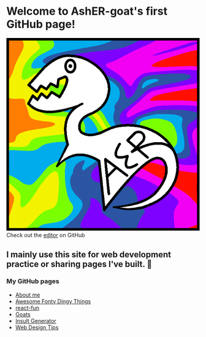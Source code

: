 <link rel="icon" type="image/png" href="my%20art%20logo_redux_2.png" sizes="32x32">

# Welcome to AshER-goat's first GitHub page!
![image](my%20art%20logo_redux_2.png)
Check out the [editor](https://github.com/AshER-monkey/) on GitHub

## I mainly use this site for web development practice or sharing pages I've built. 🙂
### My GitHub pages
- [About me](https://asher-monkey.github.io/About_Me/)
- [Awesome Fonty Dingy Things](https://asher-monkey.github.io/awesome-fonty-dingy-things/)
- [react-fun](https://asher-monkey.github.io/react-fun/)
- [Goats](https://asher-monkey.github.io/Goats/)
- [Insult Generator](https://asher-monkey.github.io/Insult_Generator/)
- [Web Design Tips](https://asher-monkey.github.io/Web-Design-Tips/)
